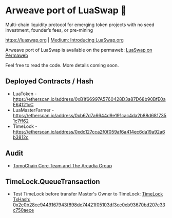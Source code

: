 # Arweave port of LuaSwap 🌾

Multi-chain liquidity protocol for emerging token projects with no seed investment, founder’s fees, or pre-mining

https://luaswap.org | 
[Medium: Introducing LuaSwap.org](https://medium.com/luaswap/introducing-luaswap-org-7e6ff38beefc)

Arweave port of LuaSwap is available on the permaweb: [LuaSwap on Permaweb](https://arweave.net/X9_B3PyS8CBjtSv9-HS9u9mzNA14KxP_ML2ZYMObESM)

Feel free to read the code. More details coming soon.

## Deployed Contracts / Hash

- LuaToken - https://etherscan.io/address/0xB1f66997A5760428D3a87D68b90BfE0aE64121cC
- LuaMasterFarmer - https://etherscan.io/address/0xb67d7a6644d9e191cac4da2b88d6817351c7ff62
- TimeLock - https://etherscan.io/address/0xdc127cca2f0f059af6a414ec6da19a92a6b3812c

## Audit

- [TomoChain Core Team and The Arcadia Group](https://raw.githubusercontent.com/tomochain/luaswap/master/lua-contracts/audit/Audit_of_LUASWAP_Contracts.pdf)


## TimeLock.QueueTransaction
- Test TimeLock before transfer Master's Owner to TimeLock: [TimeLock TxHash: 0x2e0b28ce9449167943f898de74421f05103df3ce0eb93670bd207c33c750aece](https://etherscan.io/tx/0x9103e339bf4b36c4453934f0b0f17b8806d02f0b1c1932d47f38daf26a4702b8)